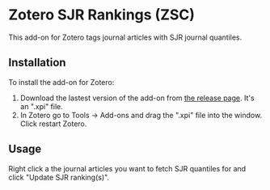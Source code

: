 # Zotero SJR Rankings (ZSC)
This add-on for Zotero tags journal articles with SJR journal quantiles.

## Installation
To install the add-on for Zotero:
1. Download the lastest version of the add-on from [the release page](https://github.com/Jacse/zotero-sjr-rankings/releases). It's an ".xpi" file.
1. In Zotero go to Tools -> Add-ons and drag the ".xpi" file into the window. Click restart Zotero.

## Usage
Right click a the journal articles you want to fetch SJR quantiles for and click "Update SJR ranking(s)".
